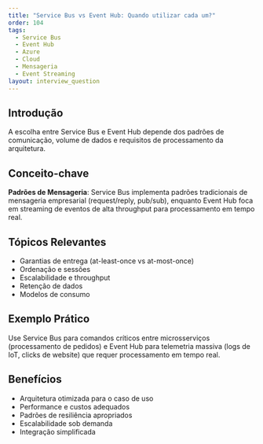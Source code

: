 ```yaml
---
title: "Service Bus vs Event Hub: Quando utilizar cada um?"
order: 104
tags:
  - Service Bus
  - Event Hub
  - Azure
  - Cloud
  - Mensageria
  - Event Streaming
layout: interview_question
---
```


## Introdução

A escolha entre Service Bus e Event Hub depende dos padrões de comunicação, volume de dados e requisitos de processamento da arquitetura.

## Conceito-chave

**Padrões de Mensageria**: Service Bus implementa padrões tradicionais de mensageria empresarial (request/reply, pub/sub), enquanto Event Hub foca em streaming de eventos de alta throughput para processamento em tempo real.

## Tópicos Relevantes

- Garantias de entrega (at-least-once vs at-most-once)
- Ordenação e sessões
- Escalabilidade e throughput
- Retenção de dados
- Modelos de consumo

## Exemplo Prático

Use Service Bus para comandos críticos entre microsserviços (processamento de pedidos) e Event Hub para telemetria massiva (logs de IoT, clicks de website) que requer processamento em tempo real.

## Benefícios

- Arquitetura otimizada para o caso de uso
- Performance e custos adequados
- Padrões de resiliência apropriados
- Escalabilidade sob demanda
- Integração simplificada
